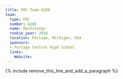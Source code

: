 ```yaml
---
title: FRC Team 6208
team:
  type: FRC
  number: 6208
  name: Mechstangs
  rookie_year: 2016
  location: Portage, Michigan, USA
  sponsors:
  - Portage Central High School
  links:
    Website:
---
```


{% include remove_this_line_and_add_a_paragraph %}